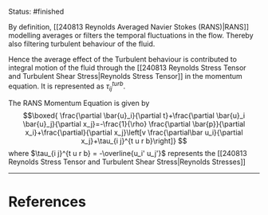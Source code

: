 Status: #finished 


By definition, [[240813 Reynolds Averaged Navier Stokes (RANS)|RANS]] modelling averages or filters the temporal fluctuations in the flow. Thereby also filtering turbulent behaviour of the fluid. 

Hence the average effect of the Turbulent behaviour is contributed to integral motion of the fluid through the [[240813 Reynolds Stress Tensor and Turbulent Shear Stress|Reynolds Stress Tensor]] in the momentum equation. It is represented as $\tau^{turb}_{ij}$.

The RANS Momentum Equation is given by
$$\boxed{
\frac{\partial \bar{u}_i}{\partial t}+\frac{\partial \bar{u}_i \bar{u}_j}{\partial x_j}=-\frac{1}{\rho} \frac{\partial \bar{p}}{\partial x_i}+\frac{\partial}{\partial x_j}\left[v \frac{\partial\bar u_i}{\partial x_j}+\tau_{i j}^{t u r b}\right]}
$$
where $\tau_{i j}^{t u r b} = -\overline{u_i' u_j'}$  represents the [[240813 Reynolds Stress Tensor and Turbulent Shear Stress|Reynolds Stresses]]

---
# References





